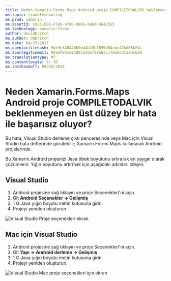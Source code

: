 ```yaml
---
title: Neden Xamarin.Forms.Maps Android proje COMPILETODALVIK beklenmeyen en üst düzey bir hata ile başarısız oluyor?
ms.topic: troubleshooting
ms.prod: xamarin
ms.assetid: C0251EB1-F509-47AD-98D6-846AF46425E5
ms.technology: xamarin-forms
author: davidbritch
ms.author: dabritch
ms.date: 04/25/2017
ms.openlocfilehash: 9df9e348440b9dd4b18b3859d64cbe47bd05b24c
ms.sourcegitcommit: 945df041e2180cb20af08b83cc703ecd1aedc6b0
ms.translationtype: MT
ms.contentlocale: tr-TR
ms.lasthandoff: 04/04/2018
---
```

# <a name="why-does-my-xamarinformsmaps-android-project-fail-with-compiletodalvik-unexpected-top-level-error"></a>Neden Xamarin.Forms.Maps Android proje COMPILETODALVIK beklenmeyen en üst düzey bir hata ile başarısız oluyor?

Bu hata, Visual Studio derleme çıktı penceresinde veya Mac için Visual Studio hata defterinde görülebilir; Xamarin.Forms.Maps kullanarak Android projelerinde.

Bu Xamarin.Android projenizi Java öbek boyutunu artırarak en yaygın olarak çözümlenir. Yığın boyutunu artırmak için aşağıdaki adımları izleyin:

## <a name="visual-studio"></a>Visual Studio

1. Android projesine sağ tıklayın ve proje Seçenekleri'ni açın.
2. Git **Android Seçenekler -> Gelişmiş**
3. 1 G Java yığın boyutu metin kutusuna girin.
4. Projeyi yeniden oluşturun.

![Visual Studio Proje seçenekleri ekran](maps-compiletodalvik-error-images/vsjavaheap.png "Android derleme Visual Studio seçenekleri")

## <a name="visual-studio-for-mac"></a>Mac için Visual Studio

1.  Android projesine sağ tıklayın ve proje Seçenekleri'ni açın.
2.  Git **Yapı -> Android derleme -> Gelişmiş**
3.  1 G Java yığın boyutu metin kutusuna girin.
4.  Projeyi yeniden oluşturun.  

![Visual Studio Mac proje seçenekleri için ekran](maps-compiletodalvik-error-images/xsjavaheap.png "Android derleme Mac için Visual Studio seçenekleri")

